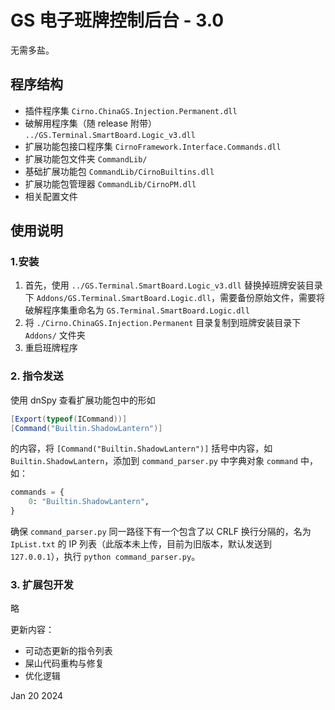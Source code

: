 # GS 电子班牌控制后台 - 3.0

无需多盐。

## 程序结构

- 插件程序集 `Cirno.ChinaGS.Injection.Permanent.dll`
- 破解用程序集（随 release 附带） `../GS.Terminal.SmartBoard.Logic_v3.dll`
- 扩展功能包接口程序集 `CirnoFramework.Interface.Commands.dll`
- 扩展功能包文件夹 `CommandLib/`
- 基础扩展功能包 `CommandLib/CirnoBuiltins.dll`
- 扩展功能包管理器 `CommandLib/CirnoPM.dll`
- 相关配置文件

## 使用说明

### 1.安装

1. 首先，使用 `../GS.Terminal.SmartBoard.Logic_v3.dll` 替换掉班牌安装目录下 `Addons/GS.Terminal.SmartBoard.Logic.dll`，需要备份原始文件，需要将破解程序集重命名为 `GS.Terminal.SmartBoard.Logic.dll`
2. 将 `./Cirno.ChinaGS.Injection.Permanent` 目录复制到班牌安装目录下 `Addons/` 文件夹
3. 重启班牌程序

### 2. 指令发送

使用 dnSpy 查看扩展功能包中的形如

```csharp
[Export(typeof(ICommand))]
[Command("Builtin.ShadowLantern")]
```

的内容，将 `[Command("Builtin.ShadowLantern")]` 括号中内容，如 `Builtin.ShadowLantern`，添加到 `command_parser.py` 中字典对象 `command` 中，如：

```python
commands = {
    0: "Builtin.ShadowLantern",
}
```

确保 `command_parser.py` 同一路径下有一个包含了以 CRLF 换行分隔的，名为 `IpList.txt` 的 IP 列表（此版本未上传，目前为旧版本，默认发送到 `127.0.0.1`），执行 `python command_parser.py`。

### 3. 扩展包开发

略

更新内容：

- 可动态更新的指令列表
- 屎山代码重构与修复
- 优化逻辑

Jan 20 2024
